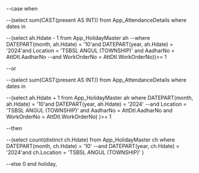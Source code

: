 
--case when


--(select sum(CAST(present AS INT)) from App_AttendanceDetails where dates in 

--(select ah.Hdate - 1 from App_HolidayMaster ah 
--where DATEPART(month, ah.Hdate) = '10'and DATEPART(year, ah.Hdate) = '2024'and  Location = 'TSBSL ANGUL (TOWNSHIP)' and AadharNo = AttDtl.AadharNo 
--and WorkOrderNo = AttDtl.WorkOrderNo))>= 1 

--or

--(select sum(CAST(present AS INT)) from App_AttendanceDetails where dates in 



--(select ah.Hdate + 1 from App_HolidayMaster ah where DATEPART(month, ah.Hdate) = '10'and DATEPART(year, ah.Hdate) = '2024'
--and Location = 'TSBSL ANGUL (TOWNSHIP)' and AadharNo = AttDtl.AadharNo and WorkOrderNo = AttDtl.WorkOrderNo) )>= 1 

--then 


--(select count(distinct ch.Hdate) from App_HolidayMaster ch where  DATEPART(month, ch.Hdate) = '10'
--and DATEPART(year, ch.Hdate) = '2024'and ch.Location = 'TSBSL ANGUL (TOWNSHIP)' ) 

--else 0 end holiday,

